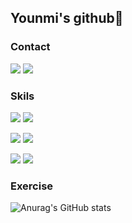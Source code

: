 ## Younmi's github🐥

### Contact
<a href="https://www.google.com/gmail" target="_blank"><img src="https://img.shields.io/badge/symym629@gmail.com-EA4335?style=flat-square&logo=Gmail&logoColor=white"/></a>
<a href="https://www.notion.so/b9579ea9b23c4e8a968c2b192444f5fa" target="_blank"><img src="https://img.shields.io/badge/Blog-ffffff?style=flat-square&logo=Notion&logoColor=black"/></a>
<br>

### Skils
<p>
  <img src="https://img.shields.io/badge/JavaScript-F7DF1E?style=flat-square&logo=JavaScript&logoColor=black"/>
  <img src="https://img.shields.io/badge/Tailwind CSS-06B6D4?style=flat-square&logo=Tailwind CSS&logoColor=white"/>
</p>
<p>
  <img src="https://img.shields.io/badge/React-61DAFB?style=flat-square&logo=React&logoColor=black"/>
  <img src="https://img.shields.io/badge/Redux-764ABC?style=flat-square&logo=Redux&logoColor=white"/>
</p>
<p>
  <img src="https://img.shields.io/badge/Node.js-339933?style=flat-square&logo=Node.js&logoColor=white"/>
  <img src="https://img.shields.io/badge/MySQL-4479A1?style=flat-square&logo=MySQL&logoColor=white"/>
</p>

### Exercise
![Anurag's GitHub stats](https://github-readme-stats.vercel.app/api?username=YounmiSon&theme=cobalt&show_icons=true)
